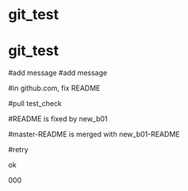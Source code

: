 # git_test
# git_test
#add message
#add message

#in github.com, fix README

#pull test_check

#README is fixed by new_b01

#master-README is merged with new_b01-README 

#retry

ok

000
